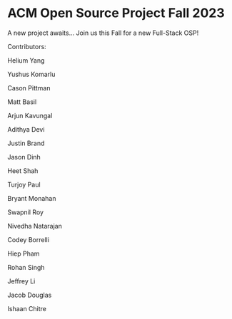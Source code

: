 # ACM Open Source Project Fall 2023

A new project awaits...
Join us this Fall for a new Full-Stack OSP!

Contributors:

Helium Yang

Yushus Komarlu

Cason Pittman

Matt Basil

Arjun Kavungal

Adithya Devi

Justin Brand

Jason Dinh

Heet Shah

Turjoy Paul

Bryant Monahan

Swapnil Roy

Nivedha Natarajan

Codey Borrelli

Hiep Pham

Rohan Singh

Jeffrey Li

Jacob Douglas

Ishaan Chitre

